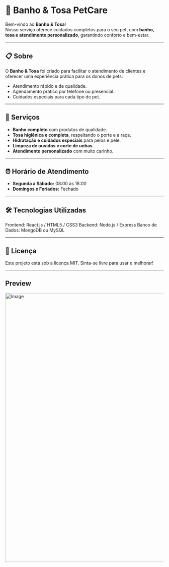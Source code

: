 # 🐾 Banho & Tosa PetCare

Bem-vindo ao **Banho & Tosa**!  
Nosso serviço oferece cuidados completos para o seu pet, com **banho, tosa e atendimento personalizado**, garantindo conforto e bem-estar.

---

## 📋 Sobre

O **Banho & Tosa** foi criado para facilitar o atendimento de clientes e oferecer uma experiência prática para os donos de pets:  
- Atendimento rápido e de qualidade.  
- Agendamento prático por telefone ou presencial.  
- Cuidados especiais para cada tipo de pet.  

---

## 🚀 Serviços

- **Banho completo** com produtos de qualidade.  
- **Tosa higiênica e completa**, respeitando o porte e a raça.  
- **Hidratação e cuidados especiais** para pelos e pele.  
- **Limpeza de ouvidos e corte de unhas**.  
- **Atendimento personalizado** com muito carinho.

---

## ⏰ Horário de Atendimento

- **Segunda a Sábado:** 08:00 às 18:00  
- **Domingos e Feriados:** Fechado  

---

## 🛠️ Tecnologias Utilizadas

Frontend: React.js / HTML5 / CSS3
Backend: Node.js / Express
Banco de Dados: MongoDB ou MySQL

---

## 📄 Licença
Este projeto está sob a licença MIT.
Sinta-se livre para usar e melhorar!

---
## Preview
<img width="1873" height="853" alt="Image" src="https://github.com/user-attachments/assets/d0e25d6d-5aa0-468a-b010-2cde5f378b4e" />


